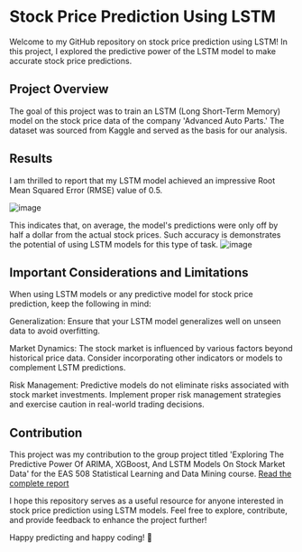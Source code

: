 
# Stock Price Prediction Using LSTM

Welcome to my GitHub repository on stock price prediction using LSTM! In this project, I explored the predictive power of the LSTM model to make accurate stock price predictions.

## Project Overview
The goal of this project was to train an LSTM (Long Short-Term Memory) model on the stock price data of the company 'Advanced Auto Parts.' The dataset was sourced from Kaggle and served as the basis for our analysis.
## Results
I am thrilled to report that my LSTM model achieved an impressive Root Mean Squared Error (RMSE) value of 0.5. 

![image](https://github.com/ThankiJay/Stock-Market-Prediction/assets/129907861/89049d56-949f-47fb-91e3-3ad797c99da1)

This indicates that, on average, the model's predictions were only off by half a dollar from the actual stock prices. Such accuracy is demonstrates the potential of using LSTM models for this type of task.
![image](https://github.com/ThankiJay/Stock-Market-Prediction/assets/129907861/ab085bc8-243b-4128-bd9b-17e0179a7620)

## Important Considerations and Limitations
When using LSTM models or any predictive model for stock price prediction, keep the following in mind:

Generalization: Ensure that your LSTM model generalizes well on unseen data to avoid overfitting.

Market Dynamics: The stock market is influenced by various factors beyond historical price data. Consider incorporating other indicators or models to complement LSTM predictions.

Risk Management: Predictive models do not eliminate risks associated with stock market investments. Implement proper risk management strategies and exercise caution in real-world trading decisions.
## Contribution
This project was my contribution to the group project titled 'Exploring The Predictive Power Of ARIMA, XGBoost, And LSTM Models On Stock Market Data' for the EAS 508 Statistical Learning and Data Mining course.
[Read the complete report](https://drive.google.com/file/d/1F9zw2iQxF6zAD56bTwn5niXEtaRmrNDa/view)

I hope this repository serves as a useful resource for anyone interested in stock price prediction using LSTM models. Feel free to explore, contribute, and provide feedback to enhance the project further!

Happy predicting and happy coding! 🚀
